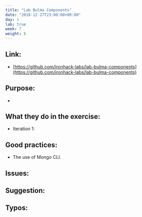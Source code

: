```yaml
---
title: "Lab Bulma Components"
date: "2018-12-27T23:00:00+00:00"
day: 1
lab: true
week: 7
weight: 8
---
```


## Link:
 - [https://github.com/ironhack-labs/lab-bulma-components](https://github.com/ironhack-labs/lab-bulma-components)

## Purpose:
 - 

## What they do in the exercise:
 - Iteration 1:

## Good practices:
 - The use of Mongo CLI.
 
## Issues:

## Suggestion:

## Typos:
